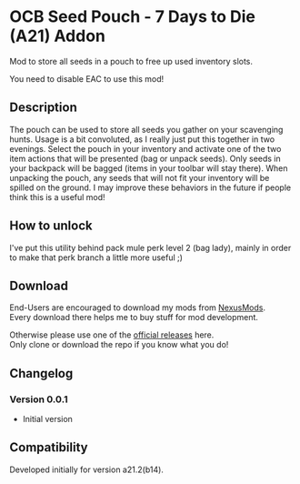 # OCB Seed Pouch  - 7 Days to Die (A21) Addon

Mod to store all seeds in a pouch to free up used inventory slots.

You need to disable EAC to use this mod!

## Description

The pouch can be used to store all seeds you gather on your scavenging
hunts. Usage is a bit convoluted, as I really just put this together in
two evenings. Select the pouch in your inventory and activate one of the
two item actions that will be presented (bag or unpack seeds). Only seeds
in your backpack will be bagged (items in your toolbar will stay there).
When unpacking the pouch, any seeds that will not fit your inventory will
be spilled on the ground. I may improve these behaviors in the future if
people think this is a useful mod!

## How to unlock

I've put this utility behind pack mule perk level 2 (bag lady),
mainly in order to make that perk branch a little more useful ;)

## Download

End-Users are encouraged to download my mods from [NexusMods][3].  
Every download there helps me to buy stuff for mod development.

Otherwise please use one of the [official releases][2] here.  
Only clone or download the repo if you know what you do!

## Changelog

### Version 0.0.1

- Initial version

## Compatibility

Developed initially for version a21.2(b14).

[1]: https://github.com/OCB7D2D/OcbSeedPouch
[2]: https://github.com/OCB7D2D/OcbSeedPouch/releases
[3]: https://www.nexusmods.com/7daystodie/mods/3700
